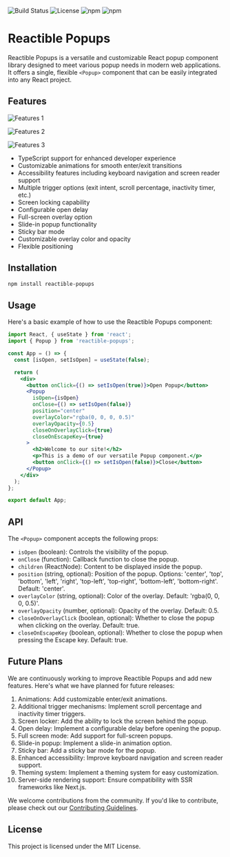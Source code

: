 ![Build Status](https://github.com/Reactible/reactible-popups/actions/workflows/ci.yml/badge.svg) ![License](https://img.shields.io/github/license/Reactible/reactible-popups) ![npm](https://img.shields.io/npm/v/reactible-popups) ![npm](https://img.shields.io/npm/dt/reactible-popups)

# Reactible Popups

Reactible Popups is a versatile and customizable React popup component library designed to meet various popup needs in modern web applications. It offers a single, flexible `<Popup>` component that can be easily integrated into any React project.

## Features

![Features 1](https://github.com/user-attachments/assets/1ee39584-d87b-4b27-a7ba-107c41bd8b94)

![Features 2](https://github.com/user-attachments/assets/7567630e-783a-4b7f-bcc8-922d94e176a3)

![Features 3](https://github.com/user-attachments/assets/a57c42b0-1d72-4272-8949-a8bd7cd7cb72)

- TypeScript support for enhanced developer experience
- Customizable animations for smooth enter/exit transitions
- Accessibility features including keyboard navigation and screen reader support
- Multiple trigger options (exit intent, scroll percentage, inactivity timer, etc.)
- Screen locking capability
- Configurable open delay
- Full-screen overlay option
- Slide-in popup functionality
- Sticky bar mode
- Customizable overlay color and opacity
- Flexible positioning

## Installation

```bash
npm install reactible-popups
```

## Usage

Here's a basic example of how to use the Reactible Popups component:

```jsx
import React, { useState } from 'react';
import { Popup } from 'reactible-popups';

const App = () => {
  const [isOpen, setIsOpen] = useState(false);

  return (
    <div>
      <button onClick={() => setIsOpen(true)}>Open Popup</button>
      <Popup
        isOpen={isOpen}
        onClose={() => setIsOpen(false)}
        position="center"
        overlayColor="rgba(0, 0, 0, 0.5)"
        overlayOpacity={0.5}
        closeOnOverlayClick={true}
        closeOnEscapeKey={true}
      >
        <h2>Welcome to our site!</h2>
        <p>This is a demo of our versatile Popup component.</p>
        <button onClick={() => setIsOpen(false)}>Close</button>
      </Popup>
    </div>
  );
};

export default App;
```

## API

The `<Popup>` component accepts the following props:

- `isOpen` (boolean): Controls the visibility of the popup.
- `onClose` (function): Callback function to close the popup.
- `children` (ReactNode): Content to be displayed inside the popup.
- `position` (string, optional): Position of the popup. Options: 'center', 'top', 'bottom', 'left', 'right', 'top-left', 'top-right', 'bottom-left', 'bottom-right'. Default: 'center'.
- `overlayColor` (string, optional): Color of the overlay. Default: 'rgba(0, 0, 0, 0.5)'.
- `overlayOpacity` (number, optional): Opacity of the overlay. Default: 0.5.
- `closeOnOverlayClick` (boolean, optional): Whether to close the popup when clicking on the overlay. Default: true.
- `closeOnEscapeKey` (boolean, optional): Whether to close the popup when pressing the Escape key. Default: true.

## Future Plans

We are continuously working to improve Reactible Popups and add new features. Here's what we have planned for future releases:

1. Animations: Add customizable enter/exit animations.
2. Additional trigger mechanisms: Implement scroll percentage and inactivity timer triggers.
3. Screen locker: Add the ability to lock the screen behind the popup.
4. Open delay: Implement a configurable delay before opening the popup.
5. Full screen mode: Add support for full-screen popups.
6. Slide-in popup: Implement a slide-in animation option.
7. Sticky bar: Add a sticky bar mode for the popup.
8. Enhanced accessibility: Improve keyboard navigation and screen reader support.
9. Theming system: Implement a theming system for easy customization.
10. Server-side rendering support: Ensure compatibility with SSR frameworks like Next.js.

We welcome contributions from the community. If you'd like to contribute, please check out our [Contributing Guidelines](CONTRIBUTING.md).

## License

This project is licensed under the MIT License.
